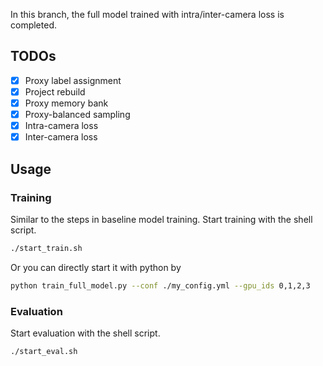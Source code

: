 In this branch, the full model trained with intra/inter-camera loss is completed.

## TODOs

- [x] Proxy label assignment
- [x] Project rebuild
- [x] Proxy memory bank
- [x] Proxy-balanced sampling
- [x] Intra-camera loss
- [x] Inter-camera loss

## Usage

### Training

Similar to the steps in baseline model training. Start training with the shell script.

```bash
./start_train.sh
```

Or you can directly start it with python by

```bash
python train_full_model.py --conf ./my_config.yml --gpu_ids 0,1,2,3
```

### Evaluation

Start evaluation with the shell script.

```bash
./start_eval.sh
```

